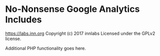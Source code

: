 # No-Nonsense Google Analytics Includes #
https://labs.inn.org
Copyright (c) 2017 innlabs
Licensed under the GPLv2 license.

Additional PHP functionality goes here.
